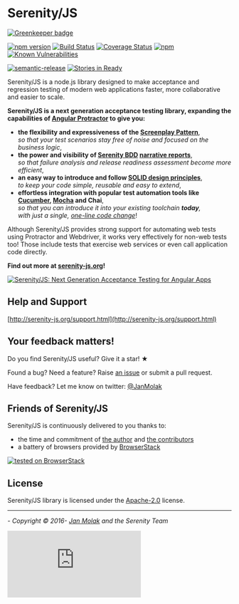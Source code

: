 # Serenity/JS

[![Greenkeeper badge](https://badges.greenkeeper.io/jan-molak/serenity-js.svg)](https://greenkeeper.io/)

[![npm version](https://badge.fury.io/js/serenity-js.svg)](https://badge.fury.io/js/serenity-js)
[![Build Status](https://travis-ci.org/jan-molak/serenity-js.svg?branch=master)](https://travis-ci.org/jan-molak/serenity-js)
[![Coverage Status](https://coveralls.io/repos/github/jan-molak/serenity-js/badge.svg)](https://coveralls.io/github/jan-molak/serenity-js)
[![npm](https://img.shields.io/npm/dm/serenity-js.svg)](https://npm-stat.com/charts.html?package=serenity-js)
[![Known Vulnerabilities](https://snyk.io/test/github/jan-molak/serenity-js/badge.svg)](https://snyk.io/test/github/jan-molak/serenity-js)

[![semantic-release](https://img.shields.io/badge/%20%20%F0%9F%93%A6%F0%9F%9A%80-semantic--release-e10079.svg)](https://github.com/semantic-release/semantic-release)
[![Stories in Ready](https://badge.waffle.io/jan-molak/serenity-js.png?label=ready&title=Ready)](https://waffle.io/jan-molak/serenity-js?utm_source=badge)

Serenity/JS is a node.js library designed to make acceptance and regression testing of modern web applications
faster, more collaborative and easier to scale.

**Serenity/JS is a next generation acceptance testing library, expanding the capabilities of 
[Angular Protractor](https://github.com/angular/protractor) to give you:**
* **the flexibility and expressiveness of the [Screenplay Pattern](http://serenity-js.org/design/screenplay-pattern.html)**,  
  _so that your test scenarios stay free of noise and focused on the business logic_,
* **the power and visibility of [Serenity BDD](http://serenity-bdd.info/#/documentation)
[narrative reports](http://serenity-bdd.info/docs/serenity/#_detailed_description_of_aggregation_reports)**,  
  _so that failure analysis and release readiness assessment become more efficient_,
* **an easy way to introduce and follow [SOLID design principles](https://en.wikipedia.org/wiki/SOLID_&#40;object-oriented_design&#41;)**,  
  _to keep your code simple, reusable and easy to extend_,
* **effortless integration with popular test automation tools like [Cucumber](http://serenity-js.org/cucumber/readme.html), [Mocha](http://serenity-js.org/mocha/readme.html) and Chai**,  
  _so that you can introduce it into your existing toolchain **today**,  
  with just a single, [one-line code change](http://serenity-js.org/overview/retrofitting.html)_!

Although Serenity/JS provides strong support for automating web tests using Protractor and Webdriver,
it works very effectively for non-web tests too! Those include tests that exercise web services or even call application code directly.

**Find out more at [serenity-js.org](http://serenity-js.org)!**

[![Serenity/JS: Next Generation Acceptance Testing for Angular Apps](http://img.youtube.com/vi/YYgkFgBxEwc/0.jpg)](http://www.youtube.com/watch?v=YYgkFgBxEwc "Serenity/JS: Next Generation Acceptance Testing for Angular Apps")

## Help and Support

[http://serenity-js.org/support.html](http://serenity-js.org/support.html)

## Your feedback matters!

Do you find Serenity/JS useful? Give it a star! &#9733;

Found a bug? Need a feature? Raise [an issue](https://github.com/jan-molak/serenity-js/issues?state=open)
or submit a pull request.

Have feedback? Let me know on twitter: [@JanMolak](https://twitter.com/JanMolak)

## Friends of Serenity/JS

Serenity/JS is continuously delivered to you thanks to:
* the time and commitment of [the author](https://janmolak.com/) and [the contributors](https://github.com/jan-molak/serenity-js/graphs/contributors)
* a battery of browsers provided by [BrowserStack](https://www.browserstack.com)

[![tested on BrowserStack](docs/images/browserstack-logo.png)](http://bit.ly/JBMBS)

## License

Serenity/JS library is licensed under the [Apache-2.0](LICENSE.md) license.

----

_- Copyright &copy; 2016- [Jan Molak](https://janmolak.com) and the Serenity Team_

[![Analytics](https://ga-beacon.appspot.com/UA-85788349-2/serenity-js/readme.md?pixel)](https://github.com/igrigorik/ga-beacon)
